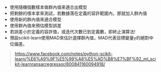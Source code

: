 * 使用隨機個數樣本做群內值來適合出模型
* 把剩餘的樣本拿來測試，若數據落在定義的容許範圍內，那就加入群內值
* 使用新的群內值來適合模型
* 使用群內值來預估模型誤差
* 若誤差小於定義的容許值，或迭代次數已到定義數，即終止演算法!
* 預設scikit-learn使用MAD來估計選擇群內值，MAD代表目標變量y的絕對中位偏差。



> https://www.facebook.com/notes/python-scikit-learn/%E6%A9%9F%E5%99%A8%E5%AD%B8%E7%BF%92_ml_scikit-learnransacregressor/800841160094918/
